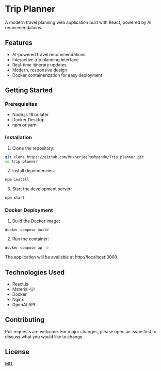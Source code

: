 # Trip Planner

A modern travel planning web application built with React, powered by AI recommendations.

## Features

- AI-powered travel recommendations
- Interactive trip planning interface
- Real-time itinerary updates
- Modern, responsive design
- Docker containerization for easy deployment

## Getting Started

### Prerequisites

- Node.js 18 or later
- Docker Desktop
- npm or yarn

### Installation

1. Clone the repository:
```bash
git clone https://github.com/MukherjeePushpendu/Trip_planner.git
cd trip-planner
```

2. Install dependencies:
```bash
npm install
```

3. Start the development server:
```bash
npm start
```

### Docker Deployment

1. Build the Docker image:
```bash
docker compose build
```

2. Run the container:
```bash
docker compose up -d
```

The application will be available at http://localhost:3000

## Technologies Used

- React.js
- Material-UI
- Docker
- Nginx
- OpenAI API

## Contributing

Pull requests are welcome. For major changes, please open an issue first to discuss what you would like to change.

## License

[MIT](https://choosealicense.com/licenses/mit/)
